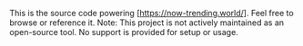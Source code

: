 This is the source code powering [https://now-trending.world/].
Feel free to browse or reference it.
Note: This project is not actively maintained as an open-source tool.
No support is provided for setup or usage.
